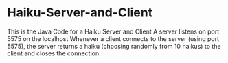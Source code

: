# Haiku-Server-and-Client
This is the Java Code for a Haiku Server and Client
A server listens on port 5575 on the localhost
Whenever a client connects to the server (using port 5575), the server returns a haiku (choosing randomly from 10 haikus) to the client and closes the connection.
